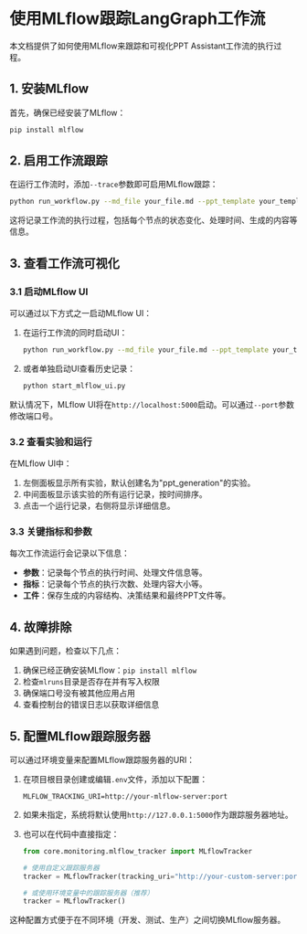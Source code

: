 # 使用MLflow跟踪LangGraph工作流

本文档提供了如何使用MLflow来跟踪和可视化PPT Assistant工作流的执行过程。

## 1. 安装MLflow

首先，确保已经安装了MLflow：

```bash
pip install mlflow
```

## 2. 启用工作流跟踪

在运行工作流时，添加`--trace`参数即可启用MLflow跟踪：

```bash
python run_workflow.py --md_file your_file.md --ppt_template your_template.pptx --trace
```

这将记录工作流的执行过程，包括每个节点的状态变化、处理时间、生成的内容等信息。

## 3. 查看工作流可视化

### 3.1 启动MLflow UI

可以通过以下方式之一启动MLflow UI：

1. 在运行工作流的同时启动UI：

   ```bash
   python run_workflow.py --md_file your_file.md --ppt_template your_template.pptx --trace --ui
   ```

2. 或者单独启动UI查看历史记录：

   ```bash
   python start_mlflow_ui.py
   ```

默认情况下，MLflow UI将在`http://localhost:5000`启动。可以通过`--port`参数修改端口号。

### 3.2 查看实验和运行

在MLflow UI中：

1. 左侧面板显示所有实验，默认创建名为"ppt_generation"的实验。
2. 中间面板显示该实验的所有运行记录，按时间排序。
3. 点击一个运行记录，右侧将显示详细信息。

### 3.3 关键指标和参数

每次工作流运行会记录以下信息：

- **参数**：记录每个节点的执行时间、处理文件信息等。
- **指标**：记录每个节点的执行次数、处理内容大小等。
- **工件**：保存生成的内容结构、决策结果和最终PPT文件等。

## 4. 故障排除

如果遇到问题，检查以下几点：

1. 确保已经正确安装MLflow：`pip install mlflow`
2. 检查`mlruns`目录是否存在并有写入权限
3. 确保端口号没有被其他应用占用
4. 查看控制台的错误日志以获取详细信息

## 5. 配置MLflow跟踪服务器

可以通过环境变量来配置MLflow跟踪服务器的URI：

1. 在项目根目录创建或编辑`.env`文件，添加以下配置：

   ```
   MLFLOW_TRACKING_URI=http://your-mlflow-server:port
   ```

2. 如果未指定，系统将默认使用`http://127.0.0.1:5000`作为跟踪服务器地址。

3. 也可以在代码中直接指定：

   ```python
   from core.monitoring.mlflow_tracker import MLflowTracker
   
   # 使用自定义跟踪服务器
   tracker = MLflowTracker(tracking_uri="http://your-custom-server:port")
   
   # 或使用环境变量中的跟踪服务器（推荐）
   tracker = MLflowTracker()
   ```

这种配置方式便于在不同环境（开发、测试、生产）之间切换MLflow服务器。


